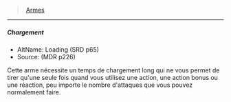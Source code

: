 ﻿---
!Generic
Id: weapons_hd.md#chargement
ParentLink: weapons_hd.md#armes
Name: Chargement
ParentName: Armes
NameLevel: 5
AltName: Loading (SRD p65)
Source: (MDR p226)
---
> [Armes](hd_weapons.md)

---

##### Chargement

- AltName: Loading (SRD p65)
- Source: (MDR p226)

Cette arme nécessite un temps de chargement long qui ne vous permet de tirer qu'une seule fois quand vous utilisez une action, une action bonus ou une réaction, peu importe le nombre d'attaques que vous pouvez normalement faire.

